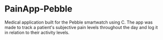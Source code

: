 # PainApp-Pebble

Medical application built for the Pebble smartwatch using C.
The app was made to track a patient's subjective pain levels throughout the day and log it in relation to their activity levels.
